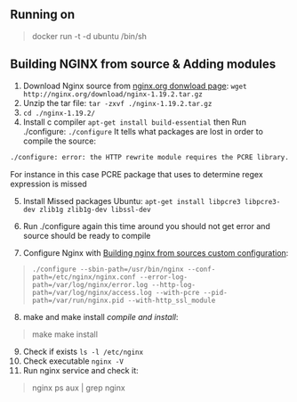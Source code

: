 ## Running on

> docker run -t -d ubuntu /bin/sh

## Building NGINX from source & Adding modules

1. Download Nginx source from [nginx.org donwload page](http://nginx.org/en/download.html): `wget http://nginx.org/download/nginx-1.19.2.tar.gz`
2. Unzip the tar file: `tar -zxvf ./nginx-1.19.2.tar.gz`
3. `cd ./nginx-1.19.2/`
4. Install c compiler `apt-get install build-essential` then Run ./configure: `./configure` It tells what packages are lost in order to compile the source:

```sh
./configure: error: the HTTP rewrite module requires the PCRE library.
```

For instance in this case PCRE package that uses to determine regex expression is missed

5. Install Missed packages
   Ubuntu: `apt-get install libpcre3 libpcre3-dev zlib1g zlib1g-dev libssl-dev`

6. Run ./configure again this time around you should not get error and source should be ready to compile
7. Configure Nginx with [Building nginx from sources custom configuration](http://nginx.org/en/docs/configure.html):

> `./configure --sbin-path=/usr/bin/nginx --conf-path=/etc/nginx/nginx.conf --error-log-path=/var/log/nginx/error.log --http-log-path=/var/log/nginx/access.log --with-pcre --pid-path=/var/run/nginx.pid --with-http_ssl_module`

8. make and make install _compile and install_:

> make
> make install

9. Check if exists `ls -l /etc/nginx`
10. Check executable `nginx -V`
11. Run nginx service and check it:

> nginx
> ps aux | grep nginx

